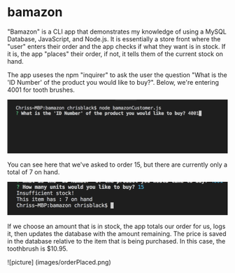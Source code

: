 # bamazon

"Bamazon" is a CLI app that demonstrates my knowledge of using a MySQL Database, JavaScript, and Node.js.  It is essentially a store front where the "user" enters their order and the app checks if what they want is in stock.  If it is, the app "places" their order, if not, it tells them of the current stock on hand.  

The app useses the npm "inquirer" to ask the user the question "What is the 'ID Number' of the product you would like to buy?". Below, we're entering 4001 for tooth brushes. 

![picture](images/question.png)

You can see here that we've asked to order 15, but there are currently only a total of 7 on hand. 

![picture](images/notEnough.png)

If we choose an amount that is in stock, the app totals our order for us, logs it, then updates the database with the amount remaining. The price is saved in the database relative to the item that is being purchased.  In this case, the toothbrush is $10.95.

![picture] (images/orderPlaced.png)


